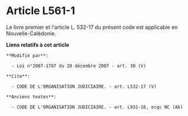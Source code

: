 # Article L561-1

Le livre premier et l'article L. 532-17 du présent code est applicable en Nouvelle-Calédonie.

**Liens relatifs à cet article**

	**Modifié par**:

	  - Loi n°2007-1787 du 20 décembre 2007 - art. 30 (V)

	**Cite**:

	  - CODE DE L'ORGANISATION JUDICIAIRE. - art. L532-17 (V)

	**Anciens textes**:

	  - CODE DE L'ORGANISATION JUDICIAIRE. - art. L931-16, ecqc NC (Ab)
